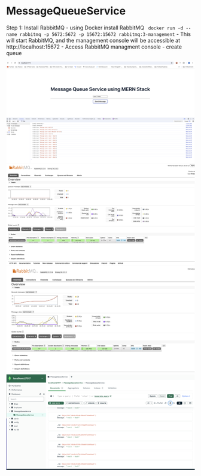 # MessageQueueService

Step 1:  Install RabbitMQ
    - using Docker install RabbitMQ
    ``` 
    docker run -d --name rabbitmq -p 5672:5672 -p 15672:15672 rabbitmq:3-management
    ```
    -  This will start RabbitMQ, and the management console will be accessible at http://localhost:15672
    - Access RabbitMQ managment console
    - create queue

<img src = "react.png" alt="ss1" />
<img src = "RabBitMQ.png" alt="ss1" />
<img src = "rabbitMQ_SS2.png" alt="ss1" />
<img src = "MongoDB_SS.png" alt="ss1" />
